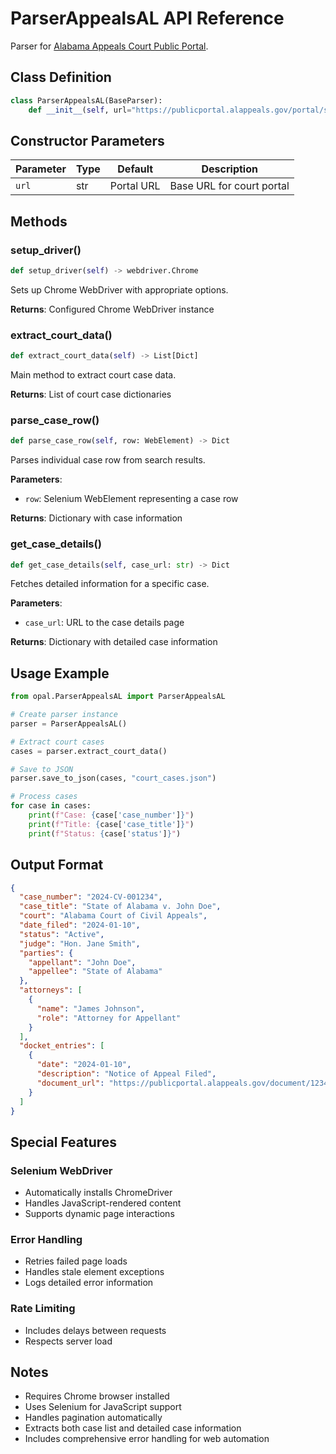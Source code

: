 # ParserAppealsAL API Reference

Parser for [Alabama Appeals Court Public Portal](https://publicportal.alappeals.gov/).

## Class Definition

```python
class ParserAppealsAL(BaseParser):
    def __init__(self, url="https://publicportal.alappeals.gov/portal/search/case/results")
```

## Constructor Parameters

| Parameter | Type | Default | Description |
|-----------|------|---------|-------------|
| `url` | str | Portal URL | Base URL for court portal |

## Methods

### setup_driver()
```python
def setup_driver(self) -> webdriver.Chrome
```
Sets up Chrome WebDriver with appropriate options.

**Returns**: Configured Chrome WebDriver instance

### extract_court_data()
```python
def extract_court_data(self) -> List[Dict]
```
Main method to extract court case data.

**Returns**: List of court case dictionaries

### parse_case_row()
```python
def parse_case_row(self, row: WebElement) -> Dict
```
Parses individual case row from search results.

**Parameters**:
- `row`: Selenium WebElement representing a case row

**Returns**: Dictionary with case information

### get_case_details()
```python
def get_case_details(self, case_url: str) -> Dict
```
Fetches detailed information for a specific case.

**Parameters**:
- `case_url`: URL to the case details page

**Returns**: Dictionary with detailed case information

## Usage Example

```python
from opal.ParserAppealsAL import ParserAppealsAL

# Create parser instance
parser = ParserAppealsAL()

# Extract court cases
cases = parser.extract_court_data()

# Save to JSON
parser.save_to_json(cases, "court_cases.json")

# Process cases
for case in cases:
    print(f"Case: {case['case_number']}")
    print(f"Title: {case['case_title']}")
    print(f"Status: {case['status']}")
```

## Output Format

```json
{
  "case_number": "2024-CV-001234",
  "case_title": "State of Alabama v. John Doe",
  "court": "Alabama Court of Civil Appeals",
  "date_filed": "2024-01-10",
  "status": "Active",
  "judge": "Hon. Jane Smith",
  "parties": {
    "appellant": "John Doe",
    "appellee": "State of Alabama"
  },
  "attorneys": [
    {
      "name": "James Johnson",
      "role": "Attorney for Appellant"
    }
  ],
  "docket_entries": [
    {
      "date": "2024-01-10",
      "description": "Notice of Appeal Filed",
      "document_url": "https://publicportal.alappeals.gov/document/12345"
    }
  ]
}
```

## Special Features

### Selenium WebDriver
- Automatically installs ChromeDriver
- Handles JavaScript-rendered content
- Supports dynamic page interactions

### Error Handling
- Retries failed page loads
- Handles stale element exceptions
- Logs detailed error information

### Rate Limiting
- Includes delays between requests
- Respects server load

## Notes

- Requires Chrome browser installed
- Uses Selenium for JavaScript support
- Handles pagination automatically
- Extracts both case list and detailed case information
- Includes comprehensive error handling for web automation